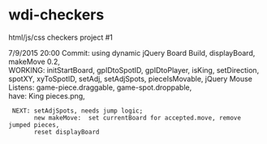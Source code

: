 # wdi-checkers

html/js/css checkers project #1

7/9/2015 20:00  Commit:  using dynamic jQuery Board Build, 
     displayBoard, makeMove 0.2,  
     WORKING: initStartBoard, gpIDtoSpotID, gpIDtoPlayer, isKing,
              setDirection, spotXY, xyToSpotID, setAdj, setAdjSpots,
              pieceIsMovable,
      jQuery Mouse Listens:  game-piece.draggable, game-spot.droppable,  
     have: King pieces.png,   

     NEXT: setAdjSpots, needs jump logic; 
           new makeMove:  set currentBoard for accepted.move, remove jumped pieces, 
           reset displayBoard
